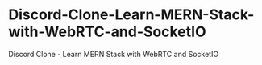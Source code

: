 # Discord-Clone-Learn-MERN-Stack-with-WebRTC-and-SocketIO
Discord Clone - Learn MERN Stack with WebRTC and SocketIO
